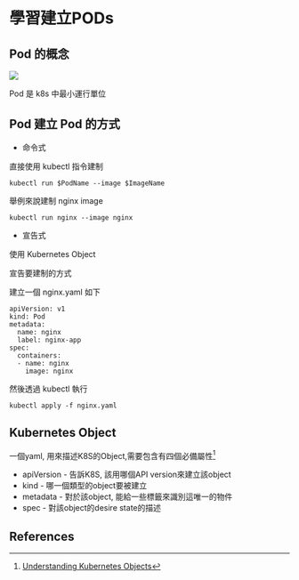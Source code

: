 # 學習建立PODs

## Pod 的概念

![](https://i.imgur.com/CUs7Se9.png)

Pod 是 k8s 中最小運行單位

## Pod 建立 Pod 的方式

* 命令式

直接使用 kubectl 指令建制

```shell=
kubectl run $PodName --image $ImageName
```

舉例來說建制 nginx image

```shell=
kubectl run nginx --image nginx
```

* 宣告式

使用 Kubernetes Object 

宣告要建制的方式

建立一個 nginx.yaml 如下

```yaml=
apiVersion: v1
kind: Pod
metadata:
  name: nginx
  label: nginx-app
spec:
  containers:
  - name: nginx
    image: nginx
```

然後透過 kubectl 執行

```shell=
kubectl apply -f nginx.yaml
```
## Kubernetes Object
一個yaml, 用來描述K8S的Object,需要包含有四個必備屬性[^1]
- apiVersion - 告訴K8S, 該用哪個API version來建立該object
- kind - 哪一個類型的object要被建立
- metadata - 對於該object, 能給一些標籤來識別這唯一的物件
- spec - 對該object的desire state的描述

## References
[^1]: [Understanding Kubernetes Objects](https://kubernetes.io/docs/concepts/overview/working-with-objects/kubernetes-objects/#required-fields) 

[^2]: [k8s workload Pod](https://kubernetes.io/docs/concepts/workloads/pods/)